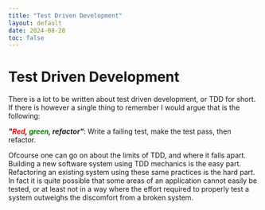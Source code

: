 ```yaml
---
title: "Test Driven Development"
layout: default
date: 2024-08-28
toc: false
---
```


# Test Driven Development

There is a lot to be written about test driven development, or TDD for short. If there is however a single thing to remember I would argue that is the following:

___"<span style="color: red">Red</span>, <span style="color: green">green</span>, refactor"___: Write a failing test, make the test pass, then refactor.

Ofcourse one can go on about the limits of TDD, and where it falls apart. Building a new software system using TDD mechanics is the easy part. Refactoring an existing system using these same practices is the hard part. In fact it is quite possible that some areas of an application cannot easily be tested, or at least not in a way where the effort required to properly test a system outweighs the discomfort from a broken system.
